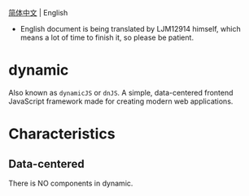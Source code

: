[简体中文](../../) | English

- English document is being translated by LJM12914 himself, which means a lot of time to finish it, so please be patient.

# dynamic

Also known as `dynamicJS` or `dnJS`. A simple, data-centered frontend JavaScript framework made for creating modern web applications.

# Characteristics

## Data-centered

There is NO components in dynamic.